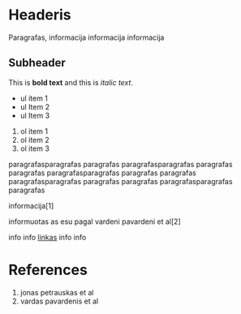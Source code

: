 # **Headeris**

Paragrafas, informacija informacija informacija 

## Subheader

This is **bold text** and this is *italic text*.  

- ul item 1
- ul Item 2
- ul Item 3

1. ol item 1
2. ol item 2
3. ol item 3

paragrafasparagrafas paragrafas paragrafasparagrafas paragrafas paragrafas paragrafasparagrafas paragrafas paragrafas paragrafasparagrafas paragrafas paragrafas paragrafasparagrafas paragrafas

informacija[1]

informuotas as esu pagal vardeni pavardeni et al[2]

info info [linkas](https://2024.igem.wiki/vilnius-lithuania/engineering/) info info   



# References 

1. jonas petrauskas et al
2. vardas pavardenis et al